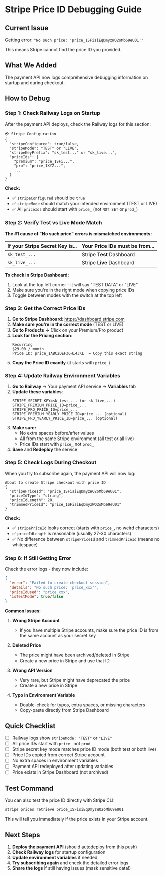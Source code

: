 # Stripe Price ID Debugging Guide

## Current Issue
Getting error: `"No such price: 'price_1SFisiEqDmyzWO2oMb69eU01'"`

This means Stripe cannot find the price ID you provided.

## What We Added
The payment API now logs comprehensive debugging information on startup and during checkout.

## How to Debug

### Step 1: Check Railway Logs on Startup

After the payment API deploys, check the Railway logs for this section:

```
💳 Stripe Configuration
{
  "stripeConfigured": true/false,
  "stripeMode": "TEST" or "LIVE",
  "stripeKeyPrefix": "sk_test..." or "sk_live...",
  "priceIds": {
    "premium": "price_1SFi...",
    "pro": "price_1XYZ...",
    ...
  }
}
```

**Check:**
- ✅ `stripeConfigured` should be `true`
- ✅ `stripeMode` should match your intended environment (TEST or LIVE)
- ✅ All `priceIds` should start with `price_` (not `NOT SET` or `prod_`)

### Step 2: Verify Test vs Live Mode Match

**The #1 cause of "No such price" errors is mismatched environments:**

| If your Stripe Secret Key is... | Your Price IDs must be from... |
|----------------------------------|--------------------------------|
| `sk_test_...` | Stripe **Test** Dashboard |
| `sk_live_...` | Stripe **Live** Dashboard |

**To check in Stripe Dashboard:**
1. Look at the top left corner - it will say "TEST DATA" or "LIVE"
2. Make sure you're in the right mode when copying price IDs
3. Toggle between modes with the switch at the top left

### Step 3: Get the Correct Price IDs

1. **Go to Stripe Dashboard**: https://dashboard.stripe.com
2. **Make sure you're in the correct mode** (TEST or LIVE)
3. **Go to Products** → Click on your Premium/Pro product
4. **Look for the Pricing section**:
   ```
   Recurring
   $29.00 / month
   Price ID: price_1ABC2DEF3GHI4JKL  ← Copy this exact string
   ```
5. **Copy the Price ID exactly** (it starts with `price_`)

### Step 4: Update Railway Environment Variables

1. **Go to Railway** → Your payment API service → **Variables** tab
2. **Update these variables**:
   ```
   STRIPE_SECRET_KEY=sk_test_... (or sk_live_...)
   STRIPE_PREMIUM_PRICE_ID=price_...
   STRIPE_PRO_PRICE_ID=price_...
   STRIPE_PREMIUM_YEARLY_PRICE_ID=price_... (optional)
   STRIPE_PRO_YEARLY_PRICE_ID=price_... (optional)
   ```
3. **Make sure:**
   - No extra spaces before/after values
   - All from the same Stripe environment (all test or all live)
   - Price IDs start with `price_` not `prod_`
4. **Save** and **Redeploy** the service

### Step 5: Check Logs During Checkout

When you try to subscribe again, the payment API will now log:

```
About to create Stripe checkout with price ID
{
  "stripePriceId": "price_1SFisiEqDmyzWO2oMb69eU01",
  "priceIdType": "string",
  "priceIdLength": 28,
  "trimmedPriceId": "price_1SFisiEqDmyzWO2oMb69eU01"
}
```

**Check:**
- ✅ `stripePriceId` looks correct (starts with `price_`, no weird characters)
- ✅ `priceIdLength` is reasonable (usually 27-30 characters)
- ✅ No difference between `stripePriceId` and `trimmedPriceId` (means no whitespace)

### Step 6: If Still Getting Error

Check the error logs - they now include:

```json
{
  "error": "Failed to create checkout session",
  "details": "No such price: 'price_xxx'",
  "priceIdUsed": "price_xxx",
  "isTestMode": true/false
}
```

**Common Issues:**

1. **Wrong Stripe Account**
   - If you have multiple Stripe accounts, make sure the price ID is from the same account as your secret key

2. **Deleted Price**
   - The price might have been archived/deleted in Stripe
   - Create a new price in Stripe and use that ID

3. **Wrong API Version**
   - Very rare, but Stripe might have deprecated the price
   - Create a new price in Stripe

4. **Typo in Environment Variable**
   - Double-check for typos, extra spaces, or missing characters
   - Copy-paste directly from Stripe Dashboard

## Quick Checklist

- [ ] Railway logs show `stripeMode: "TEST"` or `"LIVE"`
- [ ] All price IDs start with `price_` not `prod_`
- [ ] Stripe secret key mode matches price ID mode (both test or both live)
- [ ] Price IDs copied from correct Stripe account
- [ ] No extra spaces in environment variables
- [ ] Payment API redeployed after updating variables
- [ ] Price exists in Stripe Dashboard (not archived)

## Test Command

You can also test the price ID directly with Stripe CLI:

```bash
stripe prices retrieve price_1SFisiEqDmyzWO2oMb69eU01
```

This will tell you immediately if the price exists in your Stripe account.

## Next Steps

1. **Deploy the payment API** (should autodeploy from this push)
2. **Check Railway logs** for startup configuration
3. **Update environment variables** if needed
4. **Try subscribing again** and check the detailed error logs
5. **Share the logs** if still having issues (mask sensitive data!)
